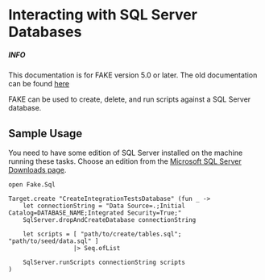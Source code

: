 # Interacting with SQL Server Databases

<div class="alert alert-info">
    <h5>INFO</h5>
    <p>This documentation is for FAKE version 5.0 or later. The old documentation can be found <a href="fake-sql-sqlserver.html">here</a></p>
</div>

FAKE can be used to create, delete, and run scripts against a SQL Server database.

## Sample Usage

You need to have some edition of SQL Server installed on the machine running these tasks. Choose an edition from the [Microsoft SQL Server Downloads page](https://www.microsoft.com/en-us/sql-server/sql-server-downloads).

    open Fake.Sql

    Target.create "CreateIntegrationTestsDatabase" (fun _ ->
        let connectionString = "Data Source=.;Initial Catalog=DATABASE_NAME;Integrated Security=True;"
        SqlServer.dropAndCreateDatabase connectionString

        let scripts = [ "path/to/create/tables.sql"; "path/to/seed/data.sql" ]
                      |> Seq.ofList

        SqlServer.runScripts connectionString scripts
    )